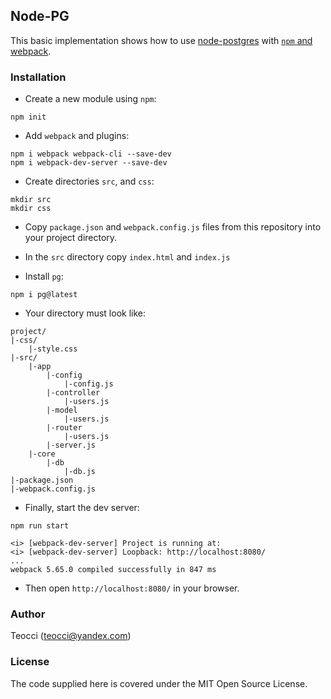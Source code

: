 ## Node-PG

This basic implementation shows how to use [node-postgres][1] with  [`npm` and webpack][2].

### Installation

- Create a new module using `npm`:

```console
npm init
```

- Add `webpack` and plugins:

```console
npm i webpack webpack-cli --save-dev
npm i webpack-dev-server --save-dev
```

- Create directories `src`, and `css`:

```console
mkdir src
mkdir css
```
- Copy `package.json` and `webpack.config.js` files from this repository into your project directory.

- In the `src` directory copy `index.html` and `index.js`

- Install `pg`:
```console
npm i pg@latest
```



- Your directory must look like:
```console
project/
|-css/
    |-style.css
|-src/
    |-app
        |-config
            |-config.js
        |-controller
            |-users.js
        |-model
            |-users.js
        |-router
            |-users.js
        |-server.js
    |-core
        |-db
            |-db.js
|-package.json
|-webpack.config.js
```

- Finally, start the dev server:
```console
npm run start

<i> [webpack-dev-server] Project is running at:
<i> [webpack-dev-server] Loopback: http://localhost:8080/
...
webpack 5.65.0 compiled successfully in 847 ms
```

- Then open `http://localhost:8080/` in your browser.

### Author

Teocci (teocci@yandex.com)

### License

The code supplied here is covered under the MIT Open Source License.


[1]: https://node-postgres.com/
[2]: https://webpack.js.org
